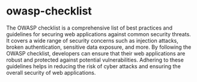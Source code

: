 # owasp-checklist

The OWASP checklist is a comprehensive list of best practices and guidelines for securing web applications against common security threats. It covers a wide range of security concerns such as injection attacks, broken authentication, sensitive data exposure, and more. By following the OWASP checklist, developers can ensure that their web applications are robust and protected against potential vulnerabilities. Adhering to these guidelines helps in reducing the risk of cyber attacks and ensuring the overall security of web applications.
